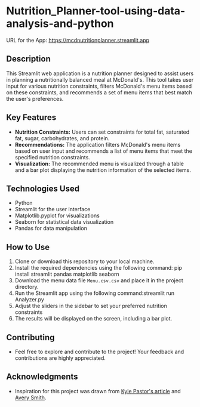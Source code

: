 # Nutrition_Planner-tool-using-data-analysis-and-python
URL for the App: https://mcdnutritionplanner.streamlit.app

## Description
This Streamlit web application is a nutrition planner designed to assist users in planning a nutritionally balanced meal at McDonald's. This tool takes user input for various nutrition constraints, filters McDonald's menu items based on these constraints, and recommends a set of menu items that best match the user's preferences.

## Key Features
- **Nutrition Constraints:** Users can set constraints for total fat, saturated fat, sugar, carbohydrates, and protein.
- **Recommendations:** The application filters McDonald's menu items based on user input and recommends a list of menu items that meet the specified nutrition constraints.
- **Visualization:** The recommended menu is visualized through a table and a bar plot displaying the nutrition information of the selected items.

## Technologies Used
- Python
- Streamlit for the user interface
- Matplotlib.pyplot for visualizations
- Seaborn for statistical data visualization
- Pandas for data manipulation

## How to Use
1. Clone or download this repository to your local machine.
2. Install the required dependencies using the following command: pip install streamlit pandas matplotlib seaborn
3. Download the menu data file `Menu.csv.csv` and place it in the project directory.
4. Run the Streamlit app using the following command:streamlit run Analyzer.py
5. Adjust the sliders in the sidebar to set your preferred nutrition constraints
7. The results will be displayed on the screen, including a bar plot.

## Contributing
- Feel free to explore and contribute to the project! Your feedback and contributions are highly appreciated.

## Acknowledgments
- Inspiration for this project was drawn from [Kyle Pastor's article](https://towardsdatascience.com/making-mcdonalds-healthy-197f537f931d) and [Avery Smith](https://www.youtube.com/watch?v=3bbFc1225-4&list=PLo0oTKi2fPNiMBo2hXreEetXCXev170ZZ&index=29).


